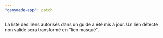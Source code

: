 ```yaml
---
"ganymede-app": patch
---
```


La liste des liens autorisés dans un guide a été mis à jour. Un lien détecté non valide sera transformé en "lien masqué".

